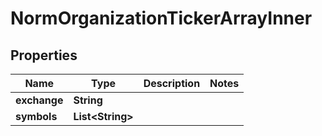 

# NormOrganizationTickerArrayInner


## Properties

| Name | Type | Description | Notes |
|------------ | ------------- | ------------- | -------------|
|**exchange** | **String** |  |  |
|**symbols** | **List&lt;String&gt;** |  |  |



